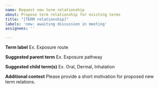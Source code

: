 ```yaml
---
name: Request new term relationship
about: Propose term relationship for existing terms
title: "[TERM relationship]"
labels: 'new: awaiting discussion in meeting'
assignees: ''

---
```


**Term label**
Ex. Exposure route

**Suggested parent term**
Ex. Exposure pathway

**Suggested child term(s)**
Ex. Oral, Dermal, Inhalation

**Additional context**
Please provide a short motivation for proposed new term relations.
